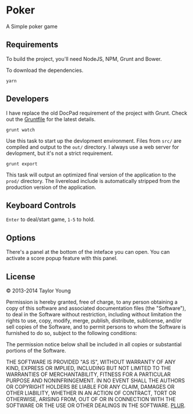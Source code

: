 # Poker

A Simple poker game

## Requirements

To build the project, you'll need NodeJS, NPM, Grunt and Bower.

To download the dependencies.

```
yarn
```

## Developers

I have replace the old DocPad requirement of the project with Grunt. Check out the [Gruntfile](Gruntfile.coffee) for the latest details.

    grunt watch

Use this task to start up the devlopment environment. Files from `src/` are compiled and output to the `out/` directory. I always use a web server for devlopment, but it's not a strict requirement.

    grunt export

This task will output an optimized final version of the application to the `prod/` directory. The livereload include is automatically stripped from the production version of the application.

## Keyboard Controls

`Enter` to deal/start game, `1-5` to hold.

## Options

There's a panel at the bottom of the inteface you can open. You can activate a score popup feature with this panel.

## License

&copy; 2013-2014 Taylor Young

Permission is hereby granted, free of charge, to any person obtaining a copy
of this software and associated documentation files (the "Software"), to deal
in the Software without restriction, including without limitation the rights
to use, copy, modify, merge, publish, distribute, sublicense, and/or sell
copies of the Software, and to permit persons to whom the Software is
furnished to do so, subject to the following conditions:

The permission notice below shall be included in all copies or substantial portions of the Software.

THE SOFTWARE IS PROVIDED "AS IS", WITHOUT WARRANTY OF ANY KIND, EXPRESS OR
IMPLIED, INCLUDING BUT NOT LIMITED TO THE WARRANTIES OF MERCHANTABILITY,
FITNESS FOR A PARTICULAR PURPOSE AND NONINFRINGEMENT. IN NO EVENT SHALL THE
AUTHORS OR COPYRIGHT HOLDERS BE LIABLE FOR ANY CLAIM, DAMAGES OR OTHER
LIABILITY, WHETHER IN AN ACTION OF CONTRACT, TORT OR OTHERWISE, ARISING FROM,
OUT OF OR IN CONNECTION WITH THE SOFTWARE OR THE USE OR OTHER DEALINGS IN
THE SOFTWARE. [PLUR](http://en.wikipedia.org/wiki/PLUR).
